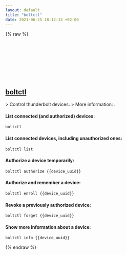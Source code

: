 ```yaml
---
layout: default
title: "boltctl"
date: 2021-06-25 18:12:13 +02:00
---
```

{% raw %}
<h2 id="boltctl">
  <a href="/en/linux/boltctl.html">boltctl</a> <a href="#boltctl"><svg class="icon">
    <use href="/assets/images/unicode_sprite.svg#link" />
  </svg></a>
</h2>
> Control thunderbolt devices.
> More information: <https://manned.org/boltctl>.

#### List connected (and authorized) devices:
```shell
boltctl
```
#### List connected devices, including unauthorized ones:
```shell
boltctl list
```
#### Authorize a device temporarily:
```shell
boltctl authorize {{device_uuid}}
```
#### Authorize and remember a device:
```shell
boltctl enroll {{device_uuid}}
```
#### Revoke a previously authorized device:
```shell
boltctl forget {{device_uuid}}
```
#### Show more information about a device:
```shell
boltctl info {{device_uuid}}
```
{% endraw %}